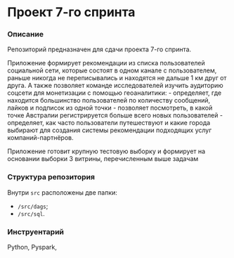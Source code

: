 # Проект 7-го спринта

### Описание
Репозиторий предназначен для сдачи проекта 7-го спринта.

Приложение формирует рекомендации из списка пользователей социальной сети, которые состоят в одном канале с пользователем,
раньше никогда не переписывались и находятся не дальше 1 км друг от друга.
А также позволяет команде исследователей изучить аудиторию соцсети для монетизации с помощью геоаналитики:
	- определяет, где находится большинство пользователей по количеству сообщений, лайков и подписок из одной точки
	- позволяет посмотреть, в какой точке Австралии регистрируется больше всего новых пользователей
	- определяет, как часто пользователи путешествуют и какие города выбирают
для создания системы рекомендации подходящих услуг компаний-партнёров. 

Приложение готовит крупную тестовую выборку и формирует на основании выборки 3 витрины, перечисленным выше задачам

### Структура репозитория
Внутри `src` расположены две папки:
- `/src/dags`;
- `/src/sql`.

### Инструентарий
Python, Pyspark, 
